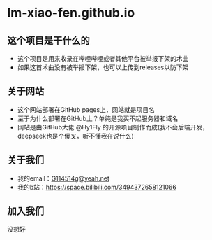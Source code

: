 # lm-xiao-fen.github.io
## 这个项目是干什么的
- 这个项目是用来收录在哔哩哔哩或者其他平台被举报下架的术曲
- 如果这首术曲没有被举报下架，也可以上传到releases以防下架
## 关于网站
- 这个网站部署在GitHub pages上，网站就是项目名
- 至于为什么部署在GitHub上？单纯是我买不起服务器和域名
- 网站是由GitHub大佬 @Hy1Fly 的开源项目制作而成(我不会后端开发，deepseek也是个傻叉，听不懂我在说什么)
## 关于我们
- 我的email：G114514g@yeah.net
- 我的b站：https://space.bilibili.com/3494372658121066
## 加入我们
没想好
